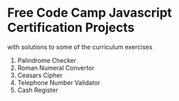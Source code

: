 # Free Code Camp Javascript Certification Projects 
with solutions to some of the curriculum exercises

1. Palindrome Checker
2. Roman Numeral Convertor 
3. Ceasars Cipher
4. Telephone Number Validator 
5. Cash Register



